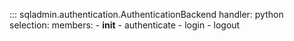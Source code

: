 ::: sqladmin.authentication.AuthenticationBackend
    handler: python
    selection:
      members:
        - __init__
        - authenticate
        - login
        - logout
